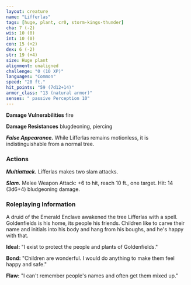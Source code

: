 ```yaml
---
layout: creature
name: "Lifferlas"
tags: [huge, plant, cr0, storm-kings-thunder]
cha: 7 (-2)
wis: 10 (0)
int: 10 (0)
con: 15 (+2)
dex: 6 (-2)
str: 19 (+4)
size: Huge plant
alignment: unaligned
challenge: "0 (10 XP)"
languages: "Common"
speed: "20 ft."
hit_points: "59 (7d12+14)"
armor_class: "13 (natural armor)"
senses: " passive Perception 10"
---
```


**Damage Vulnerabilities** fire

**Damage Resistances** blugdeoning, piercing

***False Appearance.*** While Lifferlas remains motionless, it is indistinguishable from a normal tree.

### Actions

***Multiattack.*** Lifferlas makes two slam attacks.

***Slam.*** Melee Weapon Attack: +6 to hit, reach 10 ft., one target. Hit: 14 (3d6+4) bludgeoning damage.

### Roleplaying Information

A druid of the Emerald Enclave awakened the tree Lifferlas with a spell. Goldenfields is his home, its people his friends. Children like to carve their name and initials into his body and hang from his boughs, and he's happy with that.

**Ideal:** "I exist to protect the people and plants of Goldenfields."

**Bond:** "Children are wonderful. I would do anything to make them feel happy and safe."

**Flaw:** "I can't remember people's names and often get them mixed up."
